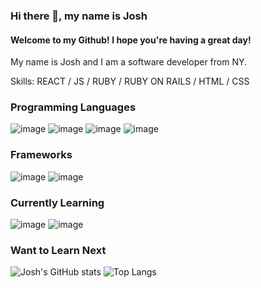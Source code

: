 ### Hi there 👋, my name is Josh
#### Welcome to my Github! I hope you're having a great day!

My name is Josh and I am a software developer from NY.

Skills: REACT / JS / RUBY / RUBY ON RAILS / HTML / CSS

### Programming Languages
![image](https://img.shields.io/badge/JavaScript-323330?style=for-the-badge&logo=javascript&logoColor=F7DF1E) ![image](https://img.shields.io/badge/Ruby-CC342D?style=for-the-badge&logo=ruby&logoColor=white) ![image](https://img.shields.io/badge/HTML5-E34F26?style=for-the-badge&logo=html5&logoColor=white) ![image](https://img.shields.io/badge/CSS3-1572B6?style=for-the-badge&logo=css3&logoColor=white)

### Frameworks
![image](https://img.shields.io/badge/React-20232A?style=for-the-badge&logo=react&logoColor=61DAFB) ![image](https://img.shields.io/badge/Ruby_on_Rails-CC0000?style=for-the-badge&logo=ruby-on-rails&logoColor=white)

### Currently Learning
![image](https://img.shields.io/badge/Material--UI-0081CB?style=for-the-badge&logo=material-ui&logoColor=white) ![image](https://img.shields.io/badge/-Ant%20Design-%230170FE?&style=for-the-badge&logo=ant-design&logoColor=white)

### Want to Learn Next


![Josh's GitHub stats](https://github-readme-stats.vercel.app/api?username=joshtkim&show_icons=true&theme=dark) ![Top Langs](https://github-readme-stats.vercel.app/api/top-langs/?username=joshtkim&layout=compact&show_icons=true&theme=dark)
